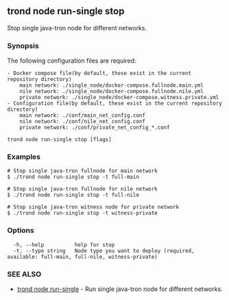 ## trond node run-single stop

Stop single java-tron node for different networks.

### Synopsis

The following configuration files are required:

	- Docker compose file(by default, these exist in the current repository directory)
		main network: ./single_node/docker-compose.fullnode.main.yml
		nile network: ./single_node/docker-compose.fullnode.nile.yml
		private network: ./single_node/docker-compose.witness.private.yml
	- Configuration file(by default, these exist in the current repository directory)
		main network: ./conf/main_net_config.conf
		nile network: ./conf/nile_net_config.conf
		private network: ./conf/private_net_config_*.conf


```
trond node run-single stop [flags]
```

### Examples

```
# Stop single java-tron fullnode for main network
$ ./trond node run-single stop -t full-main

# Stop single java-tron fullnode for nile network
$ ./trond node run-single stop -t full-nile

# Stop single java-tron witness node for private network
$ ./trond node run-single stop -t witness-private

```

### Options

```
  -h, --help          help for stop
  -t, --type string   Node type you want to deploy (required, available: full-main, full-nile, witness-private)
```

### SEE ALSO

* [trond node run-single](trond_node_run-single.md)	 - Run single java-tron node for different networks.

